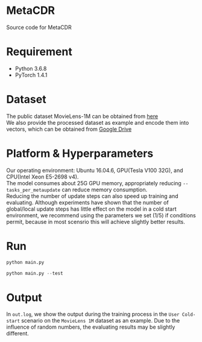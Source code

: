 # MetaCDR
Source code for MetaCDR

# Requirement

- Python 3.6.8
- PyTorch 1.4.1

# Dataset

The public dataset MovieLens-1M can be obtained from [here](https://files.grouplens.org/datasets/movielens/ml-1m.zip)  
We also provide the processed dataset as example and encode them into vectors, which can be obtained from [Google Drive](https://drive.google.com/drive/folders/1V85XUpGFmnDkVoivBHg1n90WUmjEyUEo?usp=sharing)

# Platform & Hyperparameters

Our operating environment: Ubuntu 16.04.6, GPU(Tesla V100 32G), and CPU(Intel Xeon E5-2698 v4).  
The model consumes about 25G GPU memory, appropriately reducing  ` --tasks_per_metaupdate `  can reduce memory consumption.  
Reducing the number of update steps can also speed up training and evaluating. Although experiments have shown that the number of global/local update steps has little effect on the model in a cold start environment, we recommend using the parameters we set (1/5) if conditions permit, because in most scensrio this will achieve slightly better results.

# Run

```python
python main.py
```
```python
python main.py --test
```

# Output

In `out.log`, we show the output during the training process in the `User Cold-start` scenario on the `MovieLens 1M` dataset as an example. Due to the influence of random numbers, the evaluating results may be slightly different.
